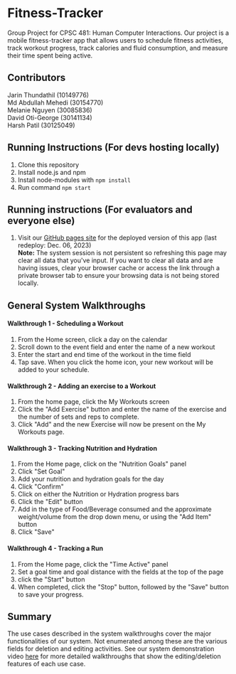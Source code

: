 # Fitness-Tracker
Group Project for CPSC 481: Human Computer Interactions. Our project is a mobile fitness-tracker app that allows users to schedule fitness activities, track workout progress, track calories and fluid consumption, and measure their time spent being active. 

## Contributors
Jarin Thundathil (10149776)  <br />
Md Abdullah Mehedi (30154770)  <br />
Melanie Nguyen (30085836)  <br />
David Oti-George (30141134)  <br />
Harsh Patil (30125049)

## Running Instructions (For devs hosting locally)
1. Clone this repository
2. Install node.js and npm
3. Install node-modules with `npm install`
4. Run command `npm start`

## Running instructions (For evaluators and everyone else)
1. Visit our [GitHub pages site](https://jarint.github.io/fitness-tracker) for the deployed version of this app (last redeploy: Dec. 06, 2023)  <br />
**Note:** The system session is not persistent so refreshing this page may clear all data that you've input. If you want to clear all data and are having issues, clear your browser cache or access the link through a private browser tab to ensure your browsing data is not being stored locally.

## General System Walkthroughs
#### Walkthrough 1 - Scheduling a Workout
1. From the Home screen, click a day on the calendar
2. Scroll down to the event field and enter the name of a new workout
3. Enter the start and end time of the workout in the time field
4. Tap save. When you click the home icon, your new workout will be added to your schedule.

#### Walkthrough 2 - Adding an exercise to a Workout
1. From the home page, click the My Workouts screen
2. Click the "Add Exercise" button and enter the name of the exercise and the number of sets and reps to complete.
3. Click "Add" and the new Exercise will now be present on the My Workouts page.

#### Walkthrough 3 - Tracking Nutrition and Hydration
1. From the Home page, click on the "Nutrition Goals" panel
2. Click "Set Goal"
3. Add your nutrition and hydration goals for the day
4. Click "Confirm"
5. Click on either the Nutrition or Hydration progress bars
6. Click the "Edit" button
7. Add in the type of Food/Beverage consumed and the approximate weight/volume from the drop down menu, or using the "Add Item" button
8. Click "Save"

#### Walkthrough 4 - Tracking a Run
1. From the Home page, click the "Time Active" panel
2. Set a goal time and goal distance with the fields at the top of the page
3. click the "Start" button
4. When completed, click the "Stop" button, followed by the "Save" button to save your progress.

## Summary
The use cases described in the system walkthroughs cover the major functionalities of our system. Not enumerated among these are the various fields for deletion and editing activities. See our system demonstration video [here](https://drive.google.com/drive/folders/1sYZt4tW6pRzHfJs1viEhCmewZV8Wurnt?usp=sharing) for more detailed walkthroughs that show the editing/deletion features of each use case.
